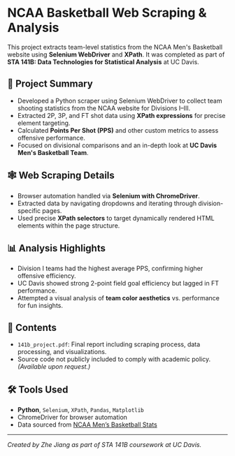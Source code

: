 # NCAA Basketball Web Scraping & Analysis

This project extracts team-level statistics from the NCAA Men's Basketball website using **Selenium WebDriver** and **XPath**. It was completed as part of **STA 141B: Data Technologies for Statistical Analysis** at UC Davis.

## 📌 Project Summary

- Developed a Python scraper using Selenium WebDriver to collect team shooting statistics from the NCAA website for Divisions I–III.
- Extracted 2P, 3P, and FT shot data using **XPath expressions** for precise element targeting.
- Calculated **Points Per Shot (PPS)** and other custom metrics to assess offensive performance.
- Focused on divisional comparisons and an in-depth look at **UC Davis Men's Basketball Team**.

## 🕸️ Web Scraping Details

- Browser automation handled via **Selenium with ChromeDriver**.
- Extracted data by navigating dropdowns and iterating through division-specific pages.
- Used precise **XPath selectors** to target dynamically rendered HTML elements within the page structure.

## 📊 Analysis Highlights

- Division I teams had the highest average PPS, confirming higher offensive efficiency.
- UC Davis showed strong 2-point field goal efficiency but lagged in FT performance.
- Attempted a visual analysis of **team color aesthetics** vs. performance for fun insights.

## 📁 Contents

- `141b_project.pdf`: Final report including scraping process, data processing, and visualizations.
- Source code not publicly included to comply with academic policy. *(Available upon request.)*

## 🛠️ Tools Used

- **Python**, `Selenium`, `XPath`, `Pandas`, `Matplotlib`
- ChromeDriver for browser automation
- Data sourced from [NCAA Men’s Basketball Stats](https://www.ncaa.com/stats/basketball-men)

---

*Created by Zhe Jiang as part of STA 141B coursework at UC Davis.*
